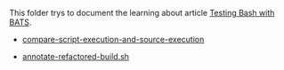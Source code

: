 This folder trys to document the learning about article [Testing Bash with BATS](https://opensource.com/article/19/2/testing-bash-bats).


- [compare-script-execution-and-source-execution](./compare-script-execution-and-source-execution/Readme.md)

- [annotate-refactored-build.sh](./annotate-refactored-build.sh/Readme.md)
